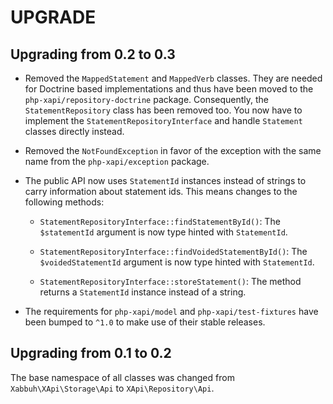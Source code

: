 UPGRADE
=======

Upgrading from 0.2 to 0.3
-------------------------

* Removed the `MappedStatement` and `MappedVerb` classes. They are needed
  for Doctrine based implementations and thus have been moved to the
  `php-xapi/repository-doctrine` package. Consequently, the `StatementRepository`
  class has been removed too. You now have to implement the `StatementRepositoryInterface`
  and handle `Statement` classes directly instead.

* Removed the `NotFoundException` in favor of the exception with the same
  name from the `php-xapi/exception` package.

* The public API now uses `StatementId` instances instead of strings to carry
  information about statement ids. This means changes to the following methods:

  * `StatementRepositoryInterface::findStatementById()`: The `$statementId`
    argument is now type hinted with `StatementId`.

  * `StatementRepositoryInterface::findVoidedStatementById()`: The `$voidedStatementId`
    argument is now type hinted with `StatementId`.

  * `StatementRepositoryInterface::storeStatement()`: The method returns a
    `StatementId` instance instead of a string.

* The requirements for `php-xapi/model` and `php-xapi/test-fixtures` have
  been bumped to `^1.0` to make use of their stable releases.

Upgrading from 0.1 to 0.2
-------------------------

The base namespace of all classes was changed from `Xabbuh\XApi\Storage\Api` to
`XApi\Repository\Api`.
